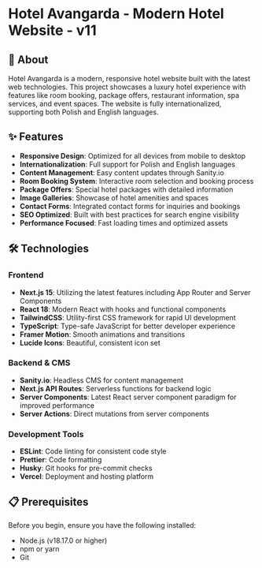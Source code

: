 # Hotel Avangarda - Modern Hotel Website - v11

## 🏨 About

Hotel Avangarda is a modern, responsive hotel website built with the latest web technologies. This project showcases a luxury hotel experience with features like room booking, package offers, restaurant information, spa services, and event spaces. The website is fully internationalized, supporting both Polish and English languages.

## ✨ Features

- **Responsive Design**: Optimized for all devices from mobile to desktop
- **Internationalization**: Full support for Polish and English languages
- **Content Management**: Easy content updates through Sanity.io
- **Room Booking System**: Interactive room selection and booking process
- **Package Offers**: Special hotel packages with detailed information
- **Image Galleries**: Showcase of hotel amenities and spaces
- **Contact Forms**: Integrated contact forms for inquiries and bookings
- **SEO Optimized**: Built with best practices for search engine visibility
- **Performance Focused**: Fast loading times and optimized assets

## 🛠️ Technologies

### Frontend

- **Next.js 15**: Utilizing the latest features including App Router and Server Components
- **React 18**: Modern React with hooks and functional components
- **TailwindCSS**: Utility-first CSS framework for rapid UI development
- **TypeScript**: Type-safe JavaScript for better developer experience
- **Framer Motion**: Smooth animations and transitions
- **Lucide Icons**: Beautiful, consistent icon set

### Backend & CMS

- **Sanity.io**: Headless CMS for content management
- **Next.js API Routes**: Serverless functions for backend logic
- **Server Components**: Latest React server component paradigm for improved performance
- **Server Actions**: Direct mutations from server components

### Development Tools

- **ESLint**: Code linting for consistent code style
- **Prettier**: Code formatting
- **Husky**: Git hooks for pre-commit checks
- **Vercel**: Deployment and hosting platform

## 📋 Prerequisites

Before you begin, ensure you have the following installed:

- Node.js (v18.17.0 or higher)
- npm or yarn
- Git
